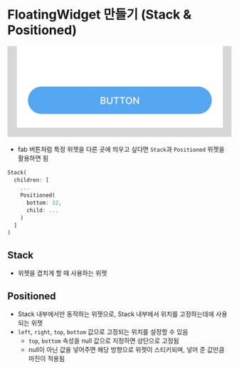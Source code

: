 # FloatingWidget 만들기 (Stack & Positioned)

![img.png](img/floating_widget.png)

- fab 버튼처럼 특정 위젯을 다른 곳에 띄우고 싶다면 `Stack`과 `Positioned` 위젯을 활용하면 됨

```dart
Stack(
  children: [
    ...
    Positioned(
      bottom: 32,
      child: ... 
    )
  ]
)
```

## Stack
- 위젯을 겹치게 할 때 사용하는 위젯

## Positioned
- Stack 내부에서만 동작하는 위젯으로, Stack 내부에서 위치를 고정하는데에 사용되는 위젯
- `left`, `right`, `top`, `bottom` 값으로 고정되는 위치를 설정할 수 있음
  - `top`, `bottom` 속성을 null 값으로 지정하면 상단으로 고정됨
  - null이 아닌 값을 넣어주면 해당 방향으로 위젯이 스티키되며, 넣어 준 값만큼 마진이 적용됨
